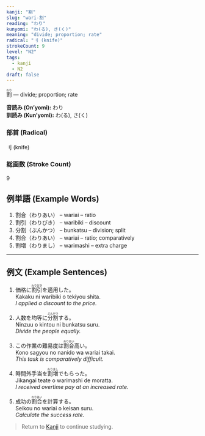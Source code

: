 ```yaml
---
kanji: "割"
slug: "wari-割"
reading: "わり"
kunyomi: "わ(る), さ(く)"
meaning: "divide; proportion; rate"
radical: "刂 (knife)"
strokeCount: 9
level: "N2"
tags:
  - kanji
  - N2
draft: false
---
```


<ruby>割<rt>わり</rt></ruby> — divide; proportion; rate

**音読み (On’yomi):** わり  
**訓読み (Kun’yomi):** わ(る), さ(く)  

### 部首 (Radical)
刂 (knife)

### 総画数 (Stroke Count)
9

## 例単語 (Example Words)

1. 割合（<ruby>わりあい</ruby>） – wariai – ratio
2. 割引（<ruby>わりびき</ruby>） – waribiki – discount
3. 分割（<ruby>ぶんかつ</ruby>） – bunkatsu – division; split
4. 割合（<ruby>わりあい</ruby>） – wariai – ratio; comparatively
5. 割増（<ruby>わりまし</ruby>） – warimashi – extra charge

---

## 例文 (Example Sentences)

1. 価格に<ruby>割引<rt>わりびき</rt></ruby>を適用した。  
Kakaku ni waribiki o tekiyou shita.  
*I applied a discount to the price.*

2. 人数を均等に<ruby>分割<rt>ぶんかつ</rt></ruby>する。  
Ninzuu o kintou ni bunkatsu suru.  
*Divide the people equally.*

3. この作業の難易度は<ruby>割合<rt>わりあい</rt></ruby>高い。  
Kono sagyou no nanido wa wariai takai.  
*This task is comparatively difficult.*

4. 時間外手当を<ruby>割増<rt>わりまし</rt></ruby>でもらった。  
Jikangai teate o warimashi de moratta.  
*I received overtime pay at an increased rate.*

5. 成功の<ruby>割合<rt>わりあい</rt></ruby>を計算する。  
Seikou no wariai o keisan suru.  
*Calculate the success rate.*

> Return to [Kanji](/kanji/) to continue studying.